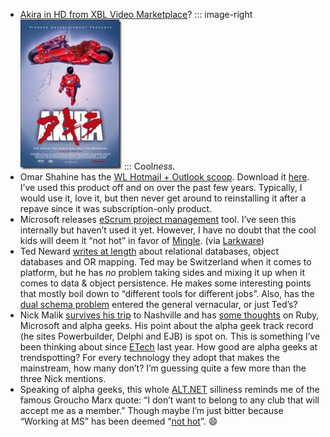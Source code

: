 -	[Akira in HD from XBL Video Marketplace](http://www.majornelson.com/archive/2007/06/12/video-marketplace-releases-for-week-of-6-11-07.aspx)?
	::: image-right
	[![akira](https://raw.githubusercontent.com/devhawk/devhawk.github.io/master/images/blog/20070613-0957-morning-coffee-89/akira_1.jpg)](http://www.imdb.com/title/tt0094625/)
	:::
    Cool*ness*.
-   Omar Shahine has the [WL Hotmail + Outlook
    scoop](http://www.shahine.com/omar/HotmailOutlookSweet.aspx).
    Download it
    [here](http://www.microsoft.com/downloads/details.aspx?FamilyID=7aad7e6a-931e-438a-950c-5e9ea66322d4&displaylang=en).
    I’ve used this product off and on over the past few years.
    Typically, I would use it, love it, but then never get around to
    reinstalling it after a repave since it was subscription-only
    product. 
-   Microsoft releases [eScrum project
    management](http://www.microsoft.com/downloads/details.aspx?familyid=55a4bde6-10a7-4c41-9938-f388c1ed15e9&displaylang=en&tm)
    tool. I’ve seen this internally but haven’t used it yet. However, I
    have no doubt that the cool kids will deem it “not hot” in favor of
    [Mingle](http://studios.thoughtworks.com/mingle-project-intelligence).
    (via [Larkware](http://www.larkware.com/dg8/TheDailyGrind1163.aspx))
-   Ted Neward [writes at
    length](http://blogs.tedneward.com/2007/06/12/The+Relational+Database+Needs+No+Defense.aspx)
    about relational databases, object databases and OR mapping. Ted may
    be Switzerland when it comes to platform, but he has *no* problem
    taking sides and mixing it up when it comes to data & object
    persistence. He makes some interesting points that mostly boil down
    to “different tools for different jobs”. Also, has the [dual schema
    problem](http://devhawk.net/2006/03/28/the-dual-schema-problem/) entered
    the general vernacular, or just Ted’s?
-   Nick Malik [survives his
    trip](http://blogs.msdn.com/nickmalik/archive/2007/06/12/showing-up-can-be-the-hardest-part.aspx)
    to Nashville and has [some
    thoughts](http://blogs.msdn.com/nickmalik/archive/2007/06/12/martin-fowler-wants-to-see-ruby-on-microsoft-to-save-the-alpha-geek.aspx)
    on Ruby, Microsoft and alpha geeks. His point about the alpha geek
    track record (he sites Powerbuilder, Delphi and EJB) is spot on.
    This is something I’ve been thinking about since
    [ETech](http://conferences.oreillynet.com/et2006/) last year. How
    good are alpha geeks at trendspotting? For every technology they
    adopt that makes the mainstream, how many don’t? I’m guessing quite
    a few more than the three Nick mentions.
-   Speaking of alpha geeks, this whole
    [ALT.NET](http://blogs.msdn.com/nickmalik/archive/2007/06/12/showing-up-can-be-the-hardest-part.aspx) silliness
    reminds me of the famous Groucho Marx quote: “I don’t want to belong
    to any club that will accept me as a member.” Though maybe I’m just
    bitter because “Working at MS” has been deemed “[not
    hot](http://weblogs.asp.net/rosherove/archive/2007/06/04/alt-net-alternative-tools-and-approaches-to-mainstream-net.aspx)”.
    :smile:

